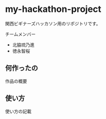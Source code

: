 # my-hackathon-project

関西ビギナーズハッカソン用のリポジトリです。

チームメンバー

- 北脇琉乃進
- 徳永智桜

## 何作ったの

作品の概要

## 使い方

使い方の記載
